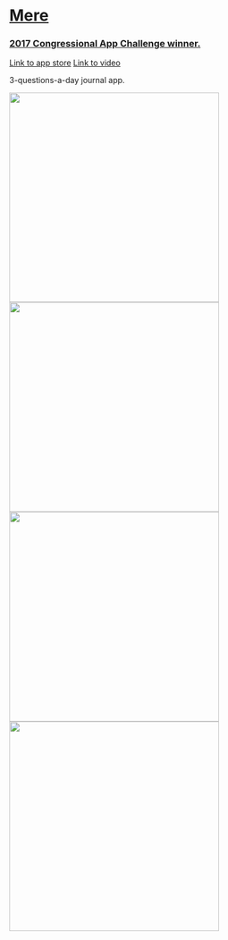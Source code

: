 # [Mere](https://mere.oliviachang.me/)
### [2017 Congressional App Challenge winner.](https://eshoo.house.gov/issues/telecommunications/eshoo-announces-app-challenge-winner-for-the-18th-congressional-district/)

[Link to app store](https://itunes.apple.com/us/app/mere-journaling-simplified/id1331292513?mt=8)
[Link to video](https://youtu.be/EZs5ZZv6OdI)

3-questions-a-day journal app. 

<div style="flex: 1; flex-direction: row; justify-content: space-between">
	<img src="https://s3.amazonaws.com/github-demo-images/mere/1.png" height="375">
	<img src="https://s3.amazonaws.com/github-demo-images/mere/2.png" height="375">
	<img src="https://s3.amazonaws.com/github-demo-images/mere/3.png" height="375">
	<img src="https://s3.amazonaws.com/github-demo-images/mere/6.png" height="375">
</div>